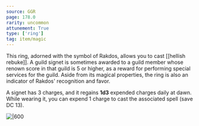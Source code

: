 ```yaml
---
source: GGR
page: 178.0
rarity: uncommon
attunement: True
type: ['ring']
tag: item/magic
---
```


This ring, adorned with the symbol of Rakdos, allows you to cast [[hellish rebuke]]. A guild signet is sometimes awarded to a guild member whose renown score in that guild is 5 or higher, as a reward for performing special services for the guild. Aside from its magical properties, the ring is also an indicator of Rakdos' recognition and favor.

A signet has 3 charges, and it regains **1d3** expended charges daily at dawn. While wearing it, you can expend 1 charge to cast the associated spell (save DC 13).


![|600](https://5e.tools/img/items/GGR/Rakdos%20Guild%20Signet.jpg)